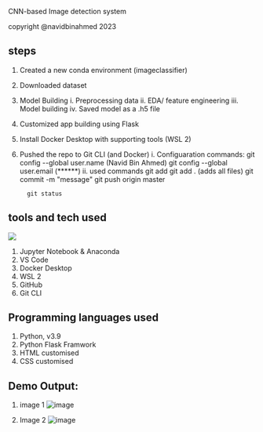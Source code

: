 CNN-based Image detection system

copyright @navidbinahmed 2023


## steps 
1. Created a new conda environment (imageclassifier)
2. Downloaded dataset
3. Model Building
    i.   Preprocessing data
    ii.  EDA/ feature engineering
    iii. Model building
    iv.  Saved model as a .h5 file
4. Customized app building using Flask
5. Install Docker Desktop with supporting tools (WSL 2)
6. Pushed the repo to Git CLI (and Docker)
    i. Configuaration commands:
         git config --global user.name (Navid Bin Ahmed)
         git config --global user.email (******)
    ii. used commands
         git add <file name>
         git add . (adds all files)
         git commit -m "message"
         git push origin <branch name> master
         
         git status
         

## tools and tech used
[![](https://skillicons.dev/icons?i=python,pytorch,docker&theme=light)](https://skillicons.dev)
1. Jupyter Notebook & Anaconda
2. VS Code
3. Docker Desktop
4. WSL 2
5. GitHub
6. Git CLI

## Programming languages used
1. Python, v3.9
2. Python Flask Framwork
3. HTML customised
4. CSS customised
    
## Demo Output:
1. image 1
    ![image](https://user-images.githubusercontent.com/45857107/208315378-f96cb20c-5026-4c5b-aaa6-a3c7c5731b0b.png)
    
2. Image 2
    ![image](https://user-images.githubusercontent.com/45857107/208315404-2d1ec7d8-4e16-4430-83dc-979749970527.png)
